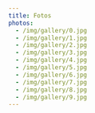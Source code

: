 ```yaml
---
title: Fotos
photos:
  - /img/gallery/0.jpg
  - /img/gallery/1.jpg
  - /img/gallery/2.jpg
  - /img/gallery/3.jpg
  - /img/gallery/4.jpg
  - /img/gallery/5.jpg
  - /img/gallery/6.jpg
  - /img/gallery/7.jpg
  - /img/gallery/8.jpg
  - /img/gallery/9.jpg
---
```

